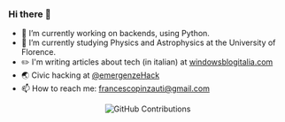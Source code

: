 ### Hi there 👋

- 🌱 I’m currently working on backends, using Python.
- 🔭 I’m currently studying Physics and Astrophysics at the University of Florence.
- ✏️ I'm writing articles about tech (in italian) at  [windowsblogitalia.com](https://windowsblogitalia.com) 
- 🌏 Civic hacking at [@emergenzeHack](https://github.com/emergenzeHack)
- 📫 How to reach me: francescopinzauti@gmail.com

<div align="center">

![GitHub Contributions](https://github-readme-stats.vercel.app/api?username=Pinzauti&show_icons=true&title_color=fff&icon_color=79ff97&text_color=9f9f9f&bg_color=151515)

</div>
